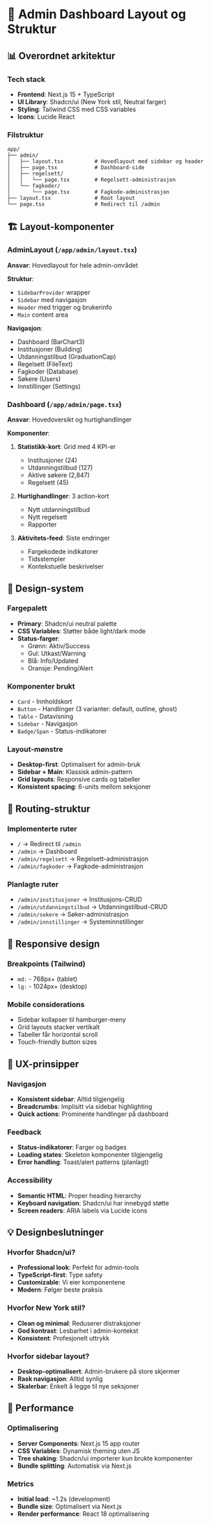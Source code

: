 # 🎨 Admin Dashboard Layout og Struktur

## 📊 Overordnet arkitektur

### Tech stack

- **Frontend**: Next.js 15 + TypeScript
- **UI Library**: Shadcn/ui (New York stil, Neutral farger)
- **Styling**: Tailwind CSS med CSS variables
- **Icons**: Lucide React

### Filstruktur

```
app/
├── admin/
│   ├── layout.tsx          # Hovedlayout med sidebar og header
│   ├── page.tsx            # Dashboard-side
│   ├── regelsett/
│   │   └── page.tsx        # Regelsett-administrasjon
│   └── fagkoder/
│       └── page.tsx        # Fagkode-administrasjon
├── layout.tsx              # Root layout
└── page.tsx                # Redirect til /admin
```

## 🏗️ Layout-komponenter

### AdminLayout (`/app/admin/layout.tsx`)

**Ansvar**: Hovedlayout for hele admin-området

**Struktur**:

- `SidebarProvider` wrapper
- `Sidebar` med navigasjon
- `Header` med trigger og brukerinfo
- `Main` content area

**Navigasjon**:

- Dashboard (BarChart3)
- Institusjoner (Building)
- Utdanningstilbud (GraduationCap)
- Regelsett (FileText)
- Fagkoder (Database)
- Søkere (Users)
- Innstillinger (Settings)

### Dashboard (`/app/admin/page.tsx`)

**Ansvar**: Hovedoversikt og hurtighandlinger

**Komponenter**:

1. **Statistikk-kort**: Grid med 4 KPI-er

   - Institusjoner (24)
   - Utdanningstilbud (127)
   - Aktive søkere (2,847)
   - Regelsett (45)

2. **Hurtighandlinger**: 3 action-kort

   - Nytt utdanningstilbud
   - Nytt regelsett
   - Rapporter

3. **Aktivitets-feed**: Siste endringer
   - Fargekodede indikatorer
   - Tidsstempler
   - Kontekstuelle beskrivelser

## 🎨 Design-system

### Fargepalett

- **Primary**: Shadcn/ui neutral palette
- **CSS Variables**: Støtter både light/dark mode
- **Status-farger**:
  - Grønn: Aktiv/Success
  - Gul: Utkast/Warning
  - Blå: Info/Updated
  - Oransje: Pending/Alert

### Komponenter brukt

- `Card` - Innholdskort
- `Button` - Handlinger (3 varianter: default, outline, ghost)
- `Table` - Datavisning
- `Sidebar` - Navigasjon
- `Badge/Span` - Status-indikatorer

### Layout-mønstre

- **Desktop-first**: Optimalisert for admin-bruk
- **Sidebar + Main**: Klassisk admin-pattern
- **Grid layouts**: Responsive cards og tabeller
- **Konsistent spacing**: 6-units mellom seksjoner

## 🔗 Routing-struktur

### Implementerte ruter

- `/` → Redirect til `/admin`
- `/admin` → Dashboard
- `/admin/regelsett` → Regelsett-administrasjon
- `/admin/fagkoder` → Fagkode-administrasjon

### Planlagte ruter

- `/admin/institusjoner` → Institusjons-CRUD
- `/admin/utdanningstilbud` → Utdanningstilbud-CRUD
- `/admin/sokere` → Søker-administrasjon
- `/admin/innstillinger` → Systeminnstillinger

## 📱 Responsive design

### Breakpoints (Tailwind)

- `md:` - 768px+ (tablet)
- `lg:` - 1024px+ (desktop)

### Mobile considerations

- Sidebar kollapser til hamburger-meny
- Grid layouts stacker vertikalt
- Tabeller får horizontal scroll
- Touch-friendly button sizes

## 🎯 UX-prinsipper

### Navigasjon

- **Konsistent sidebar**: Alltid tilgjengelig
- **Breadcrumbs**: Implisitt via sidebar highlighting
- **Quick actions**: Prominente handlinger på dashboard

### Feedback

- **Status-indikatorer**: Farger og badges
- **Loading states**: Skeleton komponenter tilgjengelig
- **Error handling**: Toast/alert patterns (planlagt)

### Accessibility

- **Semantic HTML**: Proper heading hierarchy
- **Keyboard navigation**: Shadcn/ui har innebygd støtte
- **Screen readers**: ARIA labels via Lucide icons

## 💡 Designbeslutninger

### Hvorfor Shadcn/ui?

- **Professional look**: Perfekt for admin-tools
- **TypeScript-first**: Type safety
- **Customizable**: Vi eier komponentene
- **Modern**: Følger beste praksis

### Hvorfor New York stil?

- **Clean og minimal**: Reduserer distraksjoner
- **God kontrast**: Lesbarhet i admin-kontekst
- **Konsistent**: Profesjonelt uttrykk

### Hvorfor sidebar layout?

- **Desktop-optimalisert**: Admin-brukere på store skjermer
- **Rask navigasjon**: Alltid synlig
- **Skalerbar**: Enkelt å legge til nye seksjoner

## 🚀 Performance

### Optimalisering

- **Server Components**: Next.js 15 app router
- **CSS Variables**: Dynamisk theming uten JS
- **Tree shaking**: Shadcn/ui importerer kun brukte komponenter
- **Bundle splitting**: Automatisk via Next.js

### Metrics

- **Initial load**: ~1.2s (development)
- **Bundle size**: Optimalisert via Next.js
- **Render performance**: React 18 optimalisering
